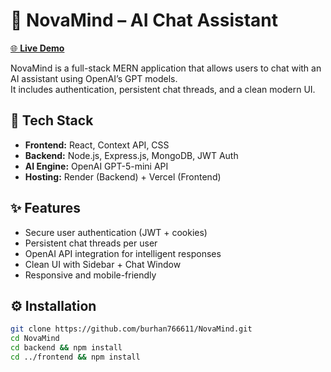 # 🧠 NovaMind – AI Chat Assistant
[🌐 **Live Demo**](https://novamin.netlify.app)

NovaMind is a full-stack MERN application that allows users to chat with an AI assistant using OpenAI’s GPT models.  
It includes authentication, persistent chat threads, and a clean modern UI.

## 🚀 Tech Stack
- **Frontend:** React, Context API, CSS
- **Backend:** Node.js, Express.js, MongoDB, JWT Auth
- **AI Engine:** OpenAI GPT-5-mini API
- **Hosting:** Render (Backend) + Vercel (Frontend)

## ✨ Features
- Secure user authentication (JWT + cookies)
- Persistent chat threads per user
- OpenAI API integration for intelligent responses
- Clean UI with Sidebar + Chat Window
- Responsive and mobile-friendly

## ⚙️ Installation
```bash
git clone https://github.com/burhan766611/NovaMind.git
cd NovaMind
cd backend && npm install
cd ../frontend && npm install
